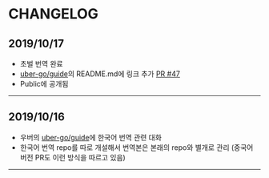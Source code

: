 # CHANGELOG

## 2019/10/17

- 초벌 번역 완료
- [uber-go/guide](https://github.com/uber-go/guide)의 README.md에 링크 추가 [PR #47](https://github.com/uber-go/guide/pull/47)
- Public에 공개됨

---

## 2019/10/16

- 우버의 [uber-go/guide](https://github.com/uber-go/guide)에 한국어 번역 관련 대화
- 한국어 번역 repo를 따로 개설해서 번역본은 본래의 repo와 별개로 관리 (중국어 버전 PR도 이런 방식을 따르고 있음)

---
